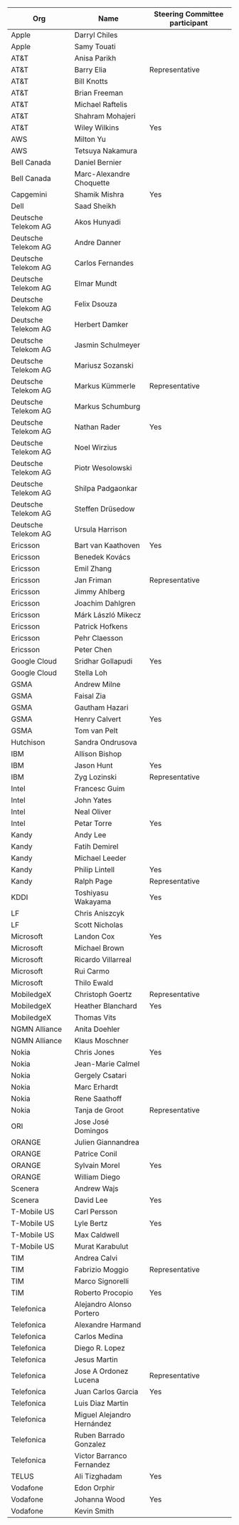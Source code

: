 | Org                    | Name                                                | Steering Committee participant |
| -----------------------| ----------------------------------------------------|--------------------------------|
| Apple | Darryl Chiles ||
| Apple | Samy Touati ||
| AT&T | Anisa Parikh ||
| AT&T | Barry Elia |Representative|
| AT&T | Bill Knotts ||
| AT&T | Brian Freeman ||
| AT&T | Michael Raftelis ||
| AT&T | Shahram Mohajeri ||
| AT&T | Wiley Wilkins | Yes |
| AWS | Milton Yu ||
| AWS | Tetsuya Nakamura ||
| Bell Canada | Daniel Bernier | |
| Bell Canada | Marc-Alexandre Choquette ||
| Capgemini | Shamik Mishra | Yes  |
| Dell | Saad Sheikh | |
| Deutsche Telekom AG | Akos Hunyadi ||
| Deutsche Telekom AG | Andre Danner ||
| Deutsche Telekom AG | Carlos Fernandes ||
| Deutsche Telekom AG | Elmar Mundt ||
| Deutsche Telekom AG | Felix Dsouza ||
| Deutsche Telekom AG | Herbert Damker ||
| Deutsche Telekom AG | Jasmin Schulmeyer ||
| Deutsche Telekom AG | Mariusz Sozanski ||
| Deutsche Telekom AG | Markus Kümmerle | Representative |
| Deutsche Telekom AG | Markus Schumburg| |
| Deutsche Telekom AG | Nathan Rader| Yes |
| Deutsche Telekom AG | Noel Wirzius ||
| Deutsche Telekom AG | Piotr Wesolowski ||
| Deutsche Telekom AG | Shilpa Padgaonkar ||
| Deutsche Telekom AG | Steffen Drüsedow ||
| Deutsche Telekom AG | Ursula Harrison ||
| Ericsson | Bart van Kaathoven |Yes|
| Ericsson | Benedek Kovács ||
| Ericsson | Emil Zhang ||
| Ericsson | Jan Friman |Representative|
| Ericsson | Jimmy Ahlberg ||
| Ericsson | Joachim Dahlgren ||
| Ericsson | Márk László Mikecz ||
| Ericsson | Patrick Hofkens ||
| Ericsson | Pehr Claesson ||
| Ericsson | Peter Chen ||
| Google Cloud | Sridhar Gollapudi | Yes |
| Google Cloud | Stella Loh | |
| GSMA | Andrew Milne ||
| GSMA | Faisal Zia ||
| GSMA | Gautham Hazari ||
| GSMA | Henry Calvert |Yes|
| GSMA | Tom van Pelt ||
| Hutchison | Sandra Ondrusova ||
| IBM | Allison Bishop ||
| IBM | Jason Hunt | Yes |
| IBM | Zyg Lozinski | Representative |
| Intel | Francesc Guim ||
| Intel | John Yates ||
| Intel | Neal Oliver ||
| Intel | Petar Torre | Yes |
| Kandy | Andy Lee |  |
| Kandy | Fatih Demirel |  |
| Kandy | Michael Leeder |  |
| Kandy | Philip Lintell | Yes |
| Kandy | Ralph Page | Representative |
| KDDI | Toshiyasu Wakayama | Yes |
| LF| Chris Aniszcyk |  |
| LF| Scott Nicholas |  |
| Microsoft | Landon Cox |Yes|
| Microsoft | Michael Brown ||
| Microsoft | Ricardo Villarreal ||
| Microsoft | Rui Carmo ||
| Microsoft | Thilo Ewald ||
| MobiledgeX | Christoph Goertz | Representative |
| MobiledgeX | Heather Blanchard | Yes |
| MobiledgeX | Thomas Vits ||
| NGMN Alliance | Anita Doehler ||
| NGMN Alliance | Klaus Moschner ||
| Nokia | Chris Jones | Yes |
| Nokia | Jean-Marie Calmel ||
| Nokia | Gergely Csatari ||
| Nokia | Marc Erhardt ||
| Nokia | Rene Saathoff ||
| Nokia | Tanja de Groot | Representative |
| ORI | Jose José Domingos ||
| ORANGE | Julien Giannandrea ||
| ORANGE | Patrice Conil ||
| ORANGE | Sylvain Morel |Yes|
| ORANGE | William Diego ||
| Scenera | Andrew Wajs | |
| Scenera | David Lee |Yes|
| T-Mobile US | Carl Persson ||
| T-Mobile US| Lyle Bertz | Yes |
| T-Mobile US | Max Caldwell ||
| T-Mobile US | Murat Karabulut ||
| TIM | Andrea Calvi ||
| TIM | Fabrizio Moggio | Representative |
| TIM | Marco Signorelli ||
| TIM | Roberto Procopio |Yes|
| Telefonica | Alejandro Alonso Portero ||
| Telefonica | Alexandre Harmand ||
| Telefonica | Carlos Medina ||
| Telefonica | Diego R. Lopez ||
| Telefonica | Jesus Martin ||
| Telefonica | Jose A Ordonez Lucena | Representative |
| Telefonica | Juan Carlos Garcia | Yes |
| Telefonica | Luis Diaz Martin ||
| Telefonica | Miguel Alejandro Hernández ||
| Telefonica | Ruben Barrado Gonzalez ||
| Telefonica | Victor Barranco Fernandez ||
| TELUS | Ali Tizghadam | Yes |
| Vodafone | Edon Orphir | |
| Vodafone | Johanna Wood | Yes |
| Vodafone | Kevin Smith | |
